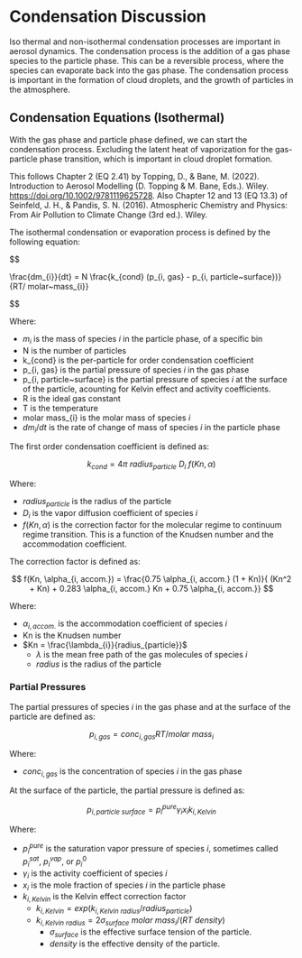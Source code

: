 # Condensation Discussion

Iso thermal and non-isothermal condensation processes are important in aerosol dynamics. The condensation process is the addition of a gas phase species to the particle phase. This can be a reversible process, where the species can evaporate back into the gas phase. The condensation process is important in the formation of cloud droplets, and the growth of particles in the atmosphere.

## Condensation Equations (Isothermal)

With the gas phase and particle phase defined, we can start the condensation process. Excluding the latent heat of vaporization for the gas-particle phase transition, which is important in cloud droplet formation.

This follows Chapter 2 (EQ 2.41) by Topping, D., & Bane, M. (2022). Introduction to Aerosol Modelling (D. Topping & M. Bane, Eds.). Wiley. https://doi.org/10.1002/9781119625728. Also Chapter 12 and 13 (EQ 13.3) of Seinfeld, J. H., & Pandis, S. N. (2016). Atmospheric Chemistry and Physics: From Air Pollution to Climate Change (3rd ed.). Wiley.

The isothermal condensation or evaporation process is defined by the following equation:

$$

\frac{dm_{i}}{dt} = N \frac{k_{cond} (p_{i, gas} - p_{i, particle~surface})}{RT/ molar~mass_{i}}

$$

Where:
- $m_{i}$ is the mass of species $i$ in the particle phase, of a specific bin
- N is the number of particles
- k_{cond} is the per-particle for order condensation coefficient
- p_{i, gas} is the partial pressure of species $i$ in the gas phase
- p_{i, particle~surface} is the partial pressure of species $i$ at the surface of the particle, acounting for Kelvin effect and activity coefficients.
- R is the ideal gas constant
- T is the temperature
- molar mass_{i} is the molar mass of species $i$
- $dm_{i}/dt$ is the rate of change of mass of species $i$ in the particle phase

The first order condensation coefficient is defined as:

$$
k_{cond} = 4 \pi~radius_{particle}~D_{i}~f(Kn, \alpha)
$$

Where:

- $radius_{particle}$ is the radius of the particle
- $D_{i}$ is the vapor diffusion coefficient of species $i$
- $f(Kn, \alpha)$ is the correction factor for the molecular regime to continuum regime transition. This is a function of the Knudsen number and the accommodation coefficient.

The correction factor is defined as:

$$
f(Kn, \alpha_{i, accom.}) = \frac{0.75 \alpha_{i, accom.} (1 + Kn)}{
    (Kn^2 + Kn) + 0.283 \alpha_{i, accom.} Kn + 0.75 \alpha_{i, accom.}}
$$

Where:

- $\alpha_{i, accom.}$ is the accommodation coefficient of species $i$
- Kn is the Knudsen number
- $Kn = \frac{\lambda_{i}}{radius_{particle}}$
  - $\lambda$ is the mean free path of the gas molecules of species $i$
  - $radius$ is the radius of the particle


### Partial Pressures

The partial pressures of species $i$ in the gas phase and at the surface of the particle are defined as:

$$
p_{i, gas} = conc_{i, gas} RT/molar~mass_{i}
$$

Where:
- $conc_{i, gas}$ is the concentration of species $i$ in the gas phase

At the surface of the particle, the partial pressure is defined as:

$$
p_{i, particle~surface} = p^{pure}_{i} \gamma_{i} x_{i} k_{i,Kelvin}
$$

Where:
- $p^{pure}_{i}$ is the saturation vapor pressure of species $i$, sometimes called $p^{sat}_{i}$, $p^{vap}_{i}$, or $p^{0}_{i}$
- $\gamma_{i}$ is the activity coefficient of species $i$
- $x_{i}$ is the mole fraction of species $i$ in the particle phase
- $k_{i,Kelvin}$ is the Kelvin effect correction factor
  - $k_{i,Kelvin} = exp(k_{i, Kelvin~radius}/radius_{particle})$
  - $k_{i, Kelvin~radius} = 2 \sigma_{surface}~molar~mass_{i} / (R  T ~ density)$
    - $\sigma_{surface}$ is the effective surface tension of the particle.
    - $density$ is the effective density of the particle.
